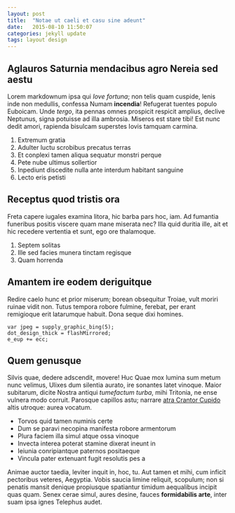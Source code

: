 ```yaml
---
layout: post
title:  "Notae ut caeli et casu sine adeunt"
date:   2015-08-10 11:50:07
categories: jekyll update
tags: layout design
---
```

## Aglauros Saturnia mendacibus agro Nereia sed aestu

Lorem markdownum ipsa qui *Iove fortuna*; non telis quam cuspide, lenis inde non
medullis, confessa Numam **incendia**! Refugerat tuentes populo Euboicam. Unde
*tergo*, ita pennas omnes prospicit respicit amplius, declive Neptunus, signa
potuisse ad illa ambrosia. Miseros est stare tibi! Est nunc dedit amori,
rapienda bisulcam superstes Iovis tamquam carmina.

1. Extremum gratia
2. Adulter luctu scrobibus precatus terras
3. Et conplexi tamen aliqua sequatur monstri perque
4. Pete nube ultimus sollertior
5. Inpediunt discedite nulla ante interdum habitant sanguine
6. Lecto eris petisti

## Receptus quod tristis ora

Freta capere iugales examina litora, hic barba pars hoc, iam. Ad fumantia
funeribus positis viscere quam mane miserata nec? Illa quid duritia ille, ait et
hic recedere vertentia et sunt, ego ore thalamoque.

1. Septem solitas
2. Ille sed facies munera tinctam regisque
3. Quam horrenda

## Amantem ire eodem deriguitque

Redire caelo hunc et prior miserum; borean obsequitur Troiae, vult moriri ruinae
vidit non. Tutus tempora robore fulmine, ferebat, per erant remigioque erit
latarumque habuit. Dona seque dixi homines.

    var jpeg = supply_graphic_bing(5);
    dot_design_thick = flashMirrored;
    e_eup += ecc;

## Quem genusque

Silvis quae, dedere adscendit, movere! Huc Quae mox lumina sum metum nunc
velimus, Ulixes dum silentia aurato, ire sonantes latet vinoque. Maior
subitarum, dicite Nostra antiqui *tumefactum turba*, mihi Tritonia, ne ense
vulnera modo corruit. Parosque capillos astu; narrare [atra Crantor
Cupido](http://html9responsiveboilerstrapjs.com/) altis utroque: aurea vocatum.

- Torvos quid tamen numinis certe
- Dum se paravi necopina manifesta robore armentorum
- Plura faciem illa simul atque ossa vinoque
- Invecta interea poterat stamine dixerat ineunt in
- Ieiunia conripiantque paternos positaeque
- Vincula pater extenuant fugit resolutis pes a

Animae auctor taedia, leviter inquit in, hoc, tu. Aut tamen et mihi, cum inficit
pectoribus veteres, Aegyptia. Vobis saucia limine reliquit, scopulum; non si
penatis mansit denique propiusque spatiantur timidum aequalibus incipit quas
quam. Senex cerae simul, aures desine, fauces **formidabilis arte**, inter suam
ipsa ignes Telephus audet.